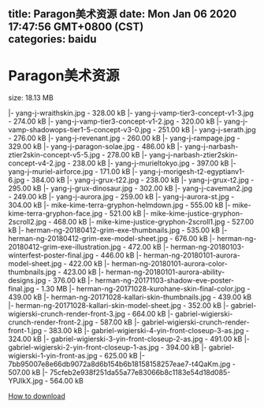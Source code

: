 
title: Paragon美术资源
date: Mon Jan 06 2020 17:47:56 GMT+0800 (CST)    
categories: baidu
---

# Paragon美术资源
size: 18.13 MB
 
 
|- yang-j-wraithskin.jpg - 328.00 kB
|- yang-j-vamp-tier3-concept-v1-3.jpg - 274.00 kB
|- yang-j-vamp-tier3-concept-v1-2.jpg - 320.00 kB
|- yang-j-vamp-shadowops-tier1-5-concept-v3-0.jpg - 251.00 kB
|- yang-j-serath.jpg - 276.00 kB
|- yang-j-revenant.jpg - 260.00 kB
|- yang-j-rampage.jpg - 329.00 kB
|- yang-j-paragon-solae.jpg - 486.00 kB
|- yang-j-narbash-ztier2skin-concept-v5-5.jpg - 278.00 kB
|- yang-j-narbash-ztier2skin-concept-v4-2.jpg - 238.00 kB
|- yang-j-murieltokyo.jpg - 397.00 kB
|- yang-j-muriel-airforce.jpg - 171.00 kB
|- yang-j-morigesh-t2-egyptianv1-6.jpg - 384.00 kB
|- yang-j-grux-t22.jpg - 238.00 kB
|- yang-j-grux-t2.jpg - 295.00 kB
|- yang-j-grux-dinosaur.jpg - 302.00 kB
|- yang-j-caveman2.jpg - 249.00 kB
|- yang-j-aurora.jpg - 259.00 kB
|- yang-j-aurora-st.jpg - 304.00 kB
|- mike-kime-terra-gryphon-helmdown.jpg - 555.00 kB
|- mike-kime-terra-gryphon-face.jpg - 521.00 kB
|- mike-kime-justice-gryphon-2scroll2.jpg - 468.00 kB
|- mike-kime-justice-gryphon-2scroll1.jpg - 527.00 kB
|- herman-ng-20180412-grim-exe-thumbnails.jpg - 535.00 kB
|- herman-ng-20180412-grim-exe-model-sheet.jpg - 676.00 kB
|- herman-ng-20180412-grim-exe-illustration.jpg - 472.00 kB
|- herman-ng-20180103-winterfest-poster-final.jpg - 446.00 kB
|- herman-ng-20180101-aurora-model-sheet.jpg - 422.00 kB
|- herman-ng-20180101-aurora-color-thumbnails.jpg - 423.00 kB
|- herman-ng-20180101-aurora-ability-designs.jpg - 376.00 kB
|- herman-ng-20171103-shadow-eve-poster-final.jpg - 1.30 MB
|- herman-ng-20171028-kurohane-skin-final-color.jpg - 439.00 kB
|- herman-ng-20171028-kallari-skin-thumbnails.jpg - 439.00 kB
|- herman-ng-20171028-kallari-skin-model-sheet.jpg - 352.00 kB
|- gabriel-wigierski-crunch-render-front-3.jpg - 664.00 kB
|- gabriel-wigierski-crunch-render-front-2.jpg - 587.00 kB
|- gabriel-wigierski-crunch-render-front-1.jpg - 383.00 kB
|- gabriel-wigierski-4-yin-front-closeup-3-as.jpg - 324.00 kB
|- gabriel-wigierski-3-yin-front-closeup-2-as.jpg - 491.00 kB
|- gabriel-wigierski-2-yin-front-closeup-1-as.jpg - 394.00 kB
|- gabriel-wigierski-1-yin-front-as.jpg - 625.00 kB
|- 7bb95007e8e66db9072a8d6b154b6b18158158257eae7-t4QaKm.jpg - 507.00 kB
|- 75cfeb2e938f251da55a77e83066b8c1183e54d18d085-YPJlkX.jpg - 564.00 kB

[How to download](https://bpcam.bemobtrk.com/go/2ceec3aa-1ca2-46d6-b9ff-aaa5c184517c?jno=304)
